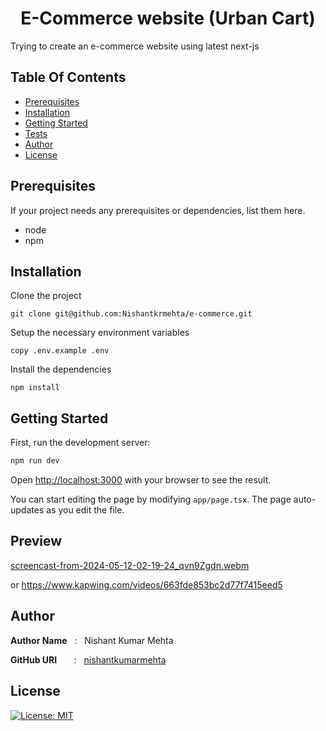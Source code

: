 <h1 align="center" style="border: 0;"> E-Commerce website (Urban Cart)</h1>

Trying to create an e-commerce website using latest next-js

## Table Of Contents

- [Prerequisites](#prerequisites)
- [Installation](#installation)
- [Getting Started](#Getting_Started)
- [Tests](#tests)
- [Author](#author)
- [License](#license)

## Prerequisites

If your project needs any prerequisites or dependencies, list them here.

- node
- npm

## Installation

Clone the project

```
git clone git@github.com:Nishantkrmehta/e-commerce.git
```

Setup the necessary environment variables

```
copy .env.example .env
```
Install the dependencies
```
npm install
```


## Getting Started

First, run the development server:

```bash
npm run dev
```

Open [http://localhost:3000](http://localhost:3000) with your browser to see the result.

You can start editing the page by modifying `app/page.tsx`. The page auto-updates as you edit the file.


## Preview

[screencast-from-2024-05-12-02-19-24_qvn9Zgdn.webm](https://github.com/Nishantkrmehta/e-commerce/assets/126372969/9ac2c57d-c026-45cd-b8b0-0681c2512435)

or
https://www.kapwing.com/videos/663fde853bc2d77f7415eed5

## Author

**Author Name** &nbsp; : &nbsp; Nishant Kumar Mehta <br>

**GitHub URI** &nbsp; &nbsp; &nbsp; : &nbsp; [nishantkumarmehta](https://github.com/Nishantkrmehta)

## License

[![License: MIT](https://img.shields.io/badge/License-MIT-red.svg)](https://opensource.org/licenses/MIT)
